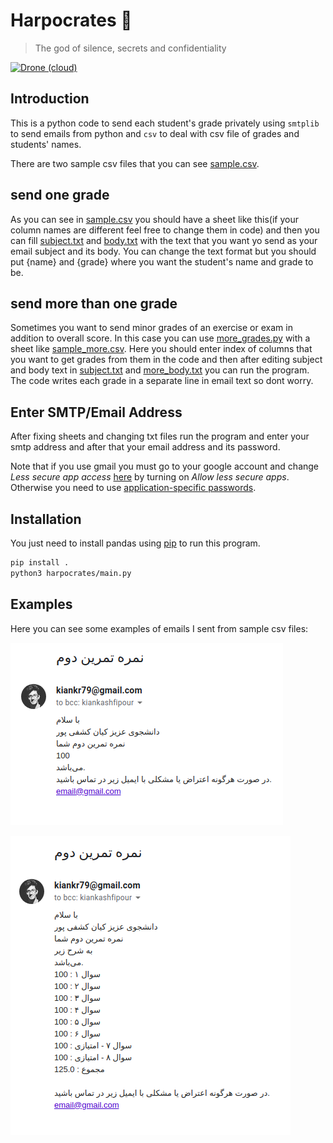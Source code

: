 # Harpocrates :speak_no_evil:
>  The god of silence, secrets and confidentiality

[![Drone (cloud)](https://img.shields.io/drone/build/aut-ce/harpocrates.svg?style=flat-square)](https://cloud.drone.io/aut-ce/harpocrates)

## Introduction

This is a python code to send each student's grade privately using
`smtplib` to send emails from python and `csv` to deal with csv file
of grades and students' names.

There are two sample csv files that you can see [sample.csv](sample.csv).

## send one grade

 As you can see in [sample.csv](sample.csv) you should have a sheet like
 this(if your column names are different feel free to change them in code) and then
 you can fill [subject.txt](subject.txt) and [body.txt](body.txt) with the text that
 you want yo send as your email subject and its body. You can change the text format
 but you should put {name} and {grade} where you want the student's name and grade to be.

## send more than one grade

Sometimes you want to send minor grades of an exercise or exam in addition to overall
score. In this case you can use [more_grades.py](more_grades.py) with a sheet like
[sample_more.csv](sample_more.csv). Here you should enter index of columns that you
want to get grades from them in the code and then after editing subject and body text in
[subject.txt](subject.txt) and [more_body.txt](more_body.txt) you can run the program.
The code writes each grade in a separate line in email text so dont worry.

## Enter SMTP/Email Address

After fixing sheets and changing txt files run the program and enter your smtp address
and after that your email address and its password.

Note that if you use gmail you must go to your google account and change
*Less secure app access* [here](https://myaccount.google.com/lesssecureapps) by turning on
*Allow less secure apps*. Otherwise you need to use [application-specific passwords](https://support.google.com/accounts/answer/185833?hl=en).

## Installation

You just need to install pandas using [pip](https://pip.pypa.io/en/stable/) to run this program.

```bash
pip install .
python3 harpocrates/main.py
```

## Examples
Here you can see some examples of emails I sent from sample csv files:

![example](img/example.png)

![example](img/more_example.png)
